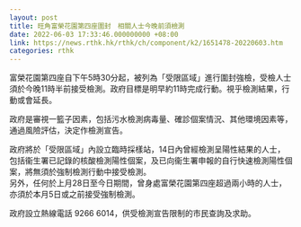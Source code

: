 ```yaml
---
layout: post
title: 旺角富榮花園第四座圍封　相關人士今晚前須檢測
date: 2022-06-03 17:33:46.000000000 +08:00
link: https://news.rthk.hk/rthk/ch/component/k2/1651478-20220603.htm
categories: rthk
---
```


富榮花園第四座自下午5時30分起，被列為「受限區域」進行圍封強檢，受檢人士須於今晚11時半前接受檢測。政府目標是明早約11時完成行動。視乎檢測結果，行動或會延長。

政府是審視一籃子因素，包括污水檢測病毒量、確診個案情況、其他環境因素等，通過風險評估，決定作檢測宣告。

政府將於「受限區域」內設立臨時採樣站，14日內曾經檢測呈陽性結果的人士，包括衞生署已記錄的核酸檢測陽性個案，及已向衞生署申報的自行快速檢測陽性個案，將無須於強制檢測行動中接受檢測。
　           
另外，任何於上月28日至今日期間，曾身處富榮花園第四座超過兩小時的人士，亦須於本月5日或之前接受強制檢測。

政府設立熱線電話 9266 6014，供受檢測宣告限制的市民查詢及求助。
